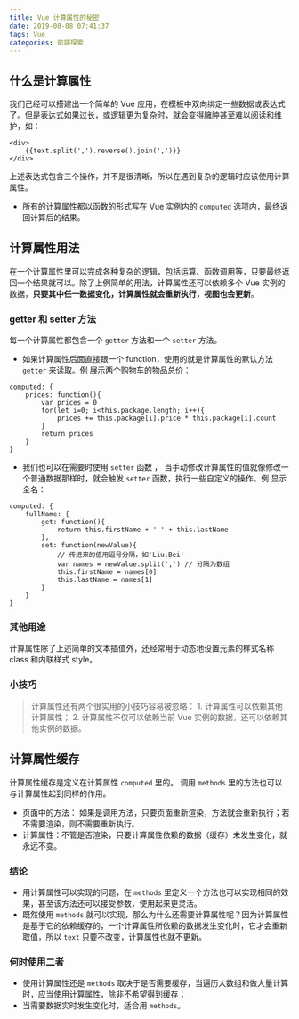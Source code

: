 ```yaml
---
title: Vue 计算属性的秘密
date: 2019-08-08 07:41:37
tags: Vue
categories: 前端探索
---
```


## 什么是计算属性
我们己经可以搭建出一个简单的 Vue 应用，在模板中双向绑定一些数据或表达式了。但是表达式如果过长，或逻辑更为复杂时，就会变得臃肿甚至难以阅读和维护，如：
```
<div>
    {{text.split(',').reverse().join(',')}}
</div>
```
上述表达式包含三个操作，并不是很清晰，所以在遇到复杂的逻辑时应该使用计算属性。
+ 所有的计算属性都以函数的形式写在 Vue 实例内的 `computed` 选项内，最终返回计算后的结果。

## 计算属性用法
在一个计算属性里可以完成各种复杂的逻辑，包括运算、函数调用等，只要最终返回一个结果就可以。除了上例简单的用法，计算属性还可以依赖多个 Vue 实例的数据，**只要其中任一数据变化，计算属性就会重新执行，视图也会更新**。

### getter 和 setter 方法
每一个计算属性都包含一个 `getter` 方法和一个 `setter` 方法。
+ 如果计算属性后面直接跟一个 function，使用的就是计算属性的默认方法 `getter` 来读取。例 展示两个购物车的物品总价：
```
computed: {
    prices: function(){
        var prices = 0
        for(let i=0; i<this.package.length; i++){
            prices += this.package[i].price * this.package[i].count
        }
        return prices
    }
}
```
+ 我们也可以在需要时使用 `setter` 函数 ， 当手动修改计算属性的值就像修改一个普通数据那样时，就会触发 `setter` 函数，执行一些自定义的操作。例 显示全名：
```
computed: {
	fullName: {
		get: function(){
			return this.firstName + ' ' + this.lastName
		},
		set: function(newValue){
			// 传进来的值用逗号分隔，如'Liu,Bei'
			var names = newValue.split(',') // 分隔为数组
			this.firstName = names[0]
			this.lastName = names[1]
		}
	}
}
```

### 其他用途
计算属性除了上述简单的文本插值外，还经常用于动态地设置元素的样式名称 class 和内联样式 style。

### 小技巧
>计算属性还有两个很实用的小技巧容易被忽略：
1\. 计算属性可以依赖其他计算属性；
2\. 计算属性不仅可以依赖当前 Vue 实例的数据，还可以依赖其他实例的数据。

## 计算属性缓存
计算属性缓存是定义在计算属性 `computed` 里的。
调用 `methods` 里的方法也可以与计算属性起到同样的作用。
+ 页面中的方法： 如果是调用方法，只要页面重新渲染，方法就会重新执行；若不需要渲染，则不需要重新执行。
+ 计算属性：不管是否渲染，只要计算属性依赖的数据（缓存）未发生变化，就永远不变。

### 结论
+ 用计算属性可以实现的问题，在 `methods` 里定义一个方法也可以实现相同的效果，甚至该方法还可以接受参数，使用起来更灵活。
+ 既然使用 `methods` 就可以实现，那么为什么还需要计算属性呢？因为计算属性是基于它的依赖缓存的，一个计算属性所依赖的数据发生变化时，它才会重新取值，所以 `text` 只要不改变，计算属性也就不更新。

### 何时使用二者
+ 使用计算属性还是 `methods` 取决于是否需要缓存，当遍历大数组和做大量计算时，应当使用计算属性，除非不希望得到缓存；
+ 当需要数据实时发生变化时，适合用 `methods`。


